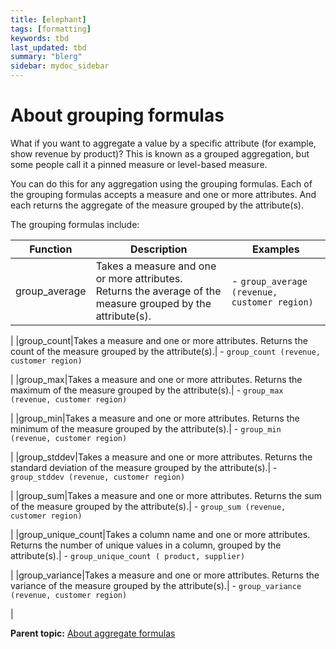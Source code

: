```yaml
---
title: [elephant]
tags: [formatting]
keywords: tbd
last_updated: tbd
summary: "blerg"
sidebar: mydoc_sidebar
---
```

# About grouping formulas

What if you want to aggregate a value by a specific attribute (for example, show revenue by product)? This is known as a grouped aggregation, but some people call it a pinned measure or level-based measure.

You can do this for any aggregation using the grouping formulas. Each of the grouping formulas accepts a measure and one or more attributes. And each returns the aggregate of the measure grouped by the attribute(s).

The grouping formulas include:

|Function|Description|Examples|
|--------|-----------|--------|
|group\_average|Takes a measure and one or more attributes. Returns the average of the measure grouped by the attribute(s).| -   `group_average (revenue, customer region)`

 |
|group\_count|Takes a measure and one or more attributes. Returns the count of the measure grouped by the attribute(s).| -   `group_count (revenue, customer region)`

 |
|group\_max|Takes a measure and one or more attributes. Returns the maximum of the measure grouped by the attribute(s).| -   `group_max (revenue, customer region)`

 |
|group\_min|Takes a measure and one or more attributes. Returns the minimum of the measure grouped by the attribute(s).| -   `group_min (revenue, customer region)`

 |
|group\_stddev|Takes a measure and one or more attributes. Returns the standard deviation of the measure grouped by the attribute(s).| -   `group_stddev (revenue, customer region)`

 |
|group\_sum|Takes a measure and one or more attributes. Returns the sum of the measure grouped by the attribute(s).| -   `group_sum (revenue, customer region)`

 |
|group\_unique\_count|Takes a column name and one or more attributes. Returns the number of unique values in a column, grouped by the attribute(s).| -   `group_unique_count ( product, supplier)`

 |
|group\_variance|Takes a measure and one or more attributes. Returns the variance of the measure grouped by the attribute(s).| -   `group_variance (revenue, customer region)`

 |

**Parent topic:** [About aggregate formulas](../../pages/complex_searches/aggregation_formulas.html)

